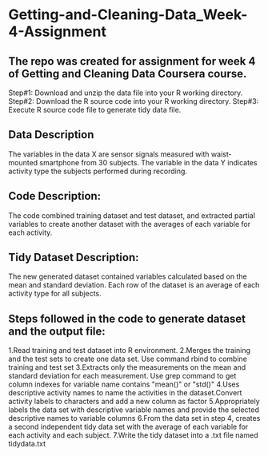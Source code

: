 # Getting-and-Cleaning-Data_Week-4-Assignment

## The repo was created for assignment for week 4 of Getting and Cleaning Data Coursera course.

Step#1: Download and unzip the data file into your R working directory.
Step#2: Download the R source code into your R working directory.
Step#3: Execute R source code file to generate tidy data file.

## Data Description

The variables in the data X are sensor signals measured with waist-mounted smartphone from 30 subjects. The variable in the data Y indicates activity type the subjects performed during recording.

## Code Description:

The code combined training dataset and test dataset, and extracted partial variables to create another dataset with the averages of each variable for each activity.

## Tidy Dataset Description:

The new generated dataset contained variables calculated based on the mean and standard deviation. Each row of the dataset is an average of each activity type for all subjects.

## Steps followed in the code to generate dataset and the output file:

1.Read training and test dataset into R environment. 
2.Merges the training and the test sets to create one data set. Use command rbind to combine training and test set
3.Extracts only the measurements on the mean and standard deviation for each measurement. Use grep command to get column indexes for variable name contains "mean()" or "std()"
4.Uses descriptive activity names to name the activities in the dataset.Convert activity labels to characters and add a new column as factor
5.Appropriately labels the data set with descriptive variable names and provide the selected descriptive names to variable columns
6.From the data set in step 4, creates a second independent tidy data set with the average of each variable for each activity and each subject.
7.Write the tidy dataset into a .txt file named tidydata.txt